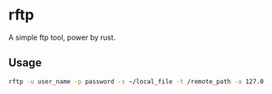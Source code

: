# rftp

A simple ftp tool, power by rust.

## Usage

```bash
rftp -u user_name -p password -s ~/local_file -t /remote_path -a 127.0.0.1:21
```
